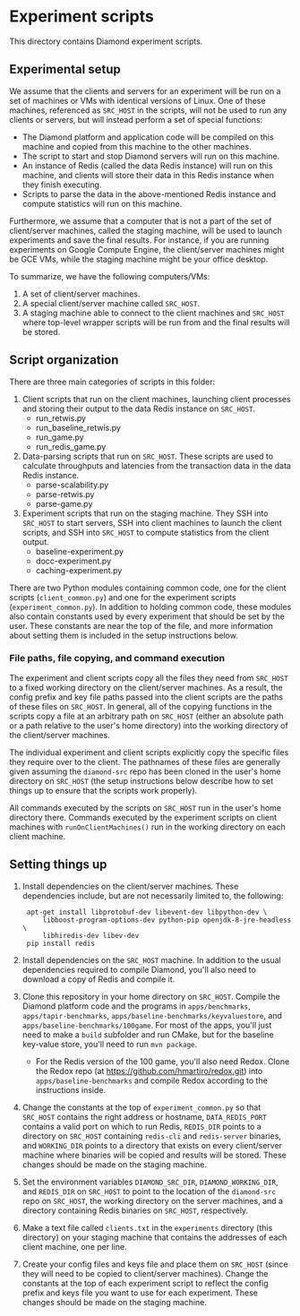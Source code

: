 # Experiment scripts

This directory contains Diamond experiment scripts.

## Experimental setup

We assume that the clients and servers for an experiment will be run on a set
of machines or VMs with identical versions of Linux. One of these machines,
referenced as `SRC_HOST` in the scripts, will not be used to run any clients
or servers, but will instead perform a set of special functions:

* The Diamond platform and application code will be compiled on this
machine and copied from this machine to the other machines.
* The script to start and stop Diamond servers will run on this machine.
* An instance of Redis (called the data Redis instance) will run on this
machine, and clients will store their data in this Redis instance when they
finish executing.
* Scripts to parse the data in the above-mentioned Redis instance and compute
statistics will run on this machine.

Furthermore, we assume that a computer that is not a part of the set of
client/server machines, called the staging machine, will be used to launch
experiments and save the final results. For instance, if you are running
experiments on Google Compute Engine, the client/server machines might be GCE
VMs, while the staging machine might be your office desktop.

To summarize, we have the following computers/VMs:

1. A set of client/server machines.
2. A special client/server machine called `SRC_HOST`.
3. A staging machine able to connect to the client machines and `SRC_HOST`
where top-level wrapper scripts will be run from and the final results will be
stored.

## Script organization

There are three main categories of scripts in this folder:

1. Client scripts that run on the client machines, launching client processes
and storing their output to the data Redis instance on `SRC_HOST`.
    * run\_retwis.py
    * run\_baseline\_retwis.py
    * run\_game.py
    * run\_redis\_game.py
2. Data-parsing scripts that run on `SRC_HOST`. These scripts are used to
calculate throughputs and latencies from the transaction data in the data Redis
instance.
    * parse-scalability.py
    * parse-retwis.py
    * parse-game.py
3. Experiment scripts that run on the staging machine. They SSH into `SRC_HOST`
to start servers, SSH into client machines to launch the client scripts,
and SSH into `SRC_HOST` to compute statistics from the client output.
    * baseline-experiment.py
    * docc-experiment.py
    * caching-experiment.py

There are two Python modules containing common code, one for the client scripts
(`client_common.py`) and one for the experiment scripts (`experiment_common.py`).
In addition to holding common code, these modules also contain constants used
by every experiment that should be set by the user. These constants are near
the top of the file, and more information about setting them is included in
the setup instructions below.

### File paths, file copying, and command execution

The experiment and client scripts copy all the files they need from `SRC_HOST`
to a fixed working directory on the client/server machines. As a result, the
config prefix and key file paths passed into the client scripts are the paths
of these files on `SRC_HOST`. In general, all of the copying functions in
the scripts copy a file at an arbitrary path on `SRC_HOST`
(either an absolute path or a path relative to the user's home directory)
into the working directory of the client/server machines.

The individual experiment and client scripts explicitly copy the specific files
they require over to the client. The pathnames of these files are generally
given assuming the `diamond-src` repo has been cloned in the user's home directory
on `SRC_HOST` (the setup instructions below describe how to set things up to ensure
that the scripts work properly).

All commands executed by the scripts on `SRC_HOST` run in the user's home
directory there. Commands executed by the experiment scripts on client machines
with `runOnClientMachines()` run in the working directory on each client
machine.

## Setting things up

1. Install dependencies on the client/server machines. These dependencies
include, but are not necessarily limited to, the following:

        apt-get install libprotobuf-dev libevent-dev libpython-dev \
            libboost-program-options-dev python-pip openjdk-8-jre-headless \
            libhiredis-dev libev-dev
        pip install redis

2. Install dependencies on the `SRC_HOST` machine. In addition to the usual
dependencies required to compile Diamond, you'll also need to download a copy of
Redis and compile it.

3. Clone this repository in your home directory on `SRC_HOST`.
Compile the Diamond platform code and the programs in `apps/benchmarks`,
`apps/tapir-benchmarks`, `apps/baseline-benchmarks/keyvaluestore`, and
`apps/baseline-benchmarks/100game`. For most of the apps, you'll just need to
make a `build` subfolder and run CMake, but for the baseline key-value store,
you'll need to run `mvn package`.
    * For the Redis version of the 100 game, you'll also need Redox. Clone
    the Redox repo (at https://github.com/hmartiro/redox.git)
    into `apps/baseline-benchmarks` and compile Redox according
    to the instructions inside.

4. Change the constants at the top of `experiment_common.py`
so that `SRC_HOST` contains the right address or hostname, `DATA_REDIS_PORT`
contains a valid port on which to run Redis, `REDIS_DIR` points to a directory
on `SRC_HOST`
containing `redis-cli` and `redis-server` binaries, and `WORKING_DIR` points to
a directory that exists on every client/server machine where binaries will be
copied and results will be stored. These changes should be made on the staging
machine.

5. Set the environment variables `DIAMOND_SRC_DIR`, `DIAMOND_WORKING_DIR`, and
`REDIS_DIR` on `SRC_HOST` to point to the location of the `diamond-src` repo on
`SRC_HOST`, the working directory on the server machines, and a directory
containing Redis binaries on `SRC_HOST`, respectively.

6. Make a text file called `clients.txt` in the `experiments` directory (this
directory) on your staging machine that contains the addresses of each client
machine, one per line.

7. Create your config files and keys file and place them on `SRC_HOST` (since
they will need to be copied to client/server machines). Change the constants at
the top of each experiment script to reflect the config prefix and keys file
you want to use for each experiment. These changes should be made on the
staging machine.
